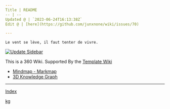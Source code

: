 ```yaml
---
Title | README
-- | --
Updated @ | `2023-06-24T16:13:38Z`
Edit @ | [here](https://github.com/junxnone/wiki/issues/70)

---
```

`Le vent se lève, ‌‍‍‌‍​‌‌‍​‍‌‌‌‌​‌‌‍‍‍​‌‍‍‍‍​‌‍‍‍‍​‌‍‍‌‍​‌‌‍​‍‍‌‌‌​‌‌‍‍‍​‌‌‌‍‍​‌‍‍‍‍​‌‍‍‌‍​‌‌‍​‌‌‌‌‍​‌‌‍‌​‍‌‌‌‌​‍‍‍‍‍​‍‍‍​‍‌​‌​‌‌‌​‌‌‌‌​‌‌‍il faut tenter de vivre.`

[![Update Sidebar](https://github.com/junxnone/wiki/actions/workflows/update_sidebar.yml/badge.svg)](https://github.com/junxnone/wiki/actions/workflows/update_sidebar.yml)

This is a 360 Wiki. Supported By the [Template Wiki](https://junxnone.github.io/twiki/#/)


- [Mindmap - Markmap](https://junxnone.github.io/wiki/markmap.html?md=https://junxnone.github.io/wiki/_sidebar.md)
- [3D Knowledge Graph](https://junxnone.github.io/kg?json=wiki/kg.json)

---

[Index](_sidebar.md ':include')

[kg](https://junxnone.github.io/kg?json=wiki/kg.json ':include :type=iframe width=100% height=800px')


